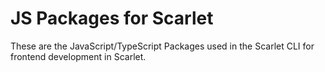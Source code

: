 #  JS Packages for Scarlet
These are the JavaScript/TypeScript Packages used in the Scarlet CLI for frontend development in Scarlet.

